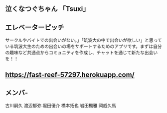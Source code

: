 ## 泣くなつぐちゃん 「Tsuxi」
## エレベーターピッチ
サークルやバイトでの出会いがない。」「筑波大の中で出会いが欲しい」と思っている筑波大生のための出会いの場をサポートするためのアプリです。まずは自分の趣味など共通点からコミュニティを作成し、チャットを通じて新たな出会いを！！


## https://fast-reef-57297.herokuapp.com/

## メンバ-
古川嗣久
渡辺郁弥
堀田優介
橋本拓也
岩田楓雅
岡威久馬


